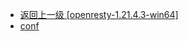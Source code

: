 - [返回上一级 [openresty-1.21.4.3-win64]](服务部署/Nginx/模板/nginx-1.24.0/Openresty/openresty-1.21.4.3-win64/)
- [conf](服务部署/Nginx/模板/nginx-1.24.0/Openresty/openresty-1.21.4.3-win64/conf/)
